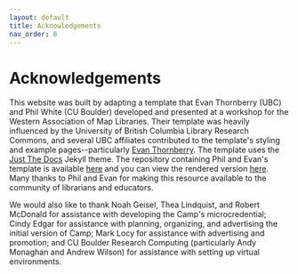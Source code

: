 ```yaml
---
layout: default
title: Acknowledgements
nav_order: 8
---
```

# Acknowledgements

This website was built by adapting a template that Evan Thornberry (UBC) and Phil White (CU Boulder) developed and presented at a workshop for the Western Association of Map Libraries. Their template was heavily influenced by the University of British Columbia Library Research Commons, and several UBC affiliates contributed to the template's styling  and example pages--particularly [Evan Thornberry](https://github.com/ect123). The template uses the
[Just The Docs](https://pmarsceill.github.io/just-the-docs/) Jekyll theme. The repository containing Phil and Evan's template is available [here](https://github.com/outpw/workshop-template) and you can view the rendered version [here](https://outpw.github.io/workshop-template/). Many thanks to Phil and Evan for making this resource available to the community of librarians and educators.

We would also like to thank Noah Geisel, Thea Lindquist, and Robert McDonald for assistance with developing the Camp's microcredential; Cindy Edgar for assistance with planning, organizing, and advertising the initial version of Camp; Mark Locy for assistance with advertising and promotion; and CU Boulder Research Computing (particularly Andy Monaghan and Andrew Wilson) for assistance with setting up virtual environments. 
